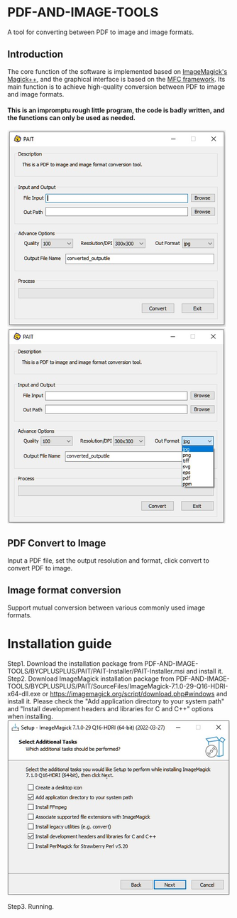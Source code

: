 # PDF-AND-IMAGE-TOOLS
A tool for converting between PDF to image and image formats.
## Introduction
The core function of the software is implemented based on [ImageMagick's Magick++](https://imagemagick.org/script/magick++.php), and the graphical interface is based on the [MFC framework](https://docs.microsoft.com/en-us/cpp/mfc/framework-mfc?view=msvc-170). Its main function is to achieve high-quality conversion between PDF to image and image formats.

#### This is an impromptu rough little program, the code is badly written, and the functions can only be used as needed.
![image](BYCPLUSPLUS/PAIT/SourceFiles/PAIT-Screenshot.jpg)![image](BYCPLUSPLUS/PAIT/SourceFiles/Screenshot1.jpg)

## PDF Convert to Image
Input a PDF file, set the output resolution and format, click convert to convert PDF to image.

## Image format conversion
Support mutual conversion between various commonly used image formats.

# Installation guide
Step1. Download the installation package from PDF-AND-IMAGE-TOOLS/BYCPLUSPLUS/PAIT/PAIT-Installer/PAIT-Installer.msi and install it.
Step2. Download ImageMagick installation package from PDF-AND-IMAGE-TOOLS/BYCPLUSPLUS/PAIT/SourceFiles/ImageMagick-7.1.0-29-Q16-HDRI-x64-dll.exe or https://imagemagick.org/script/download.php#windows and install it. Please check the "Add application directory to your system path" and "Install development headers and libraries for C and C++" options when installing.
![image](BYCPLUSPLUS/PAIT/SourceFiles/ImageMagick-Install-Guide.jpg)

Step3. Running.
